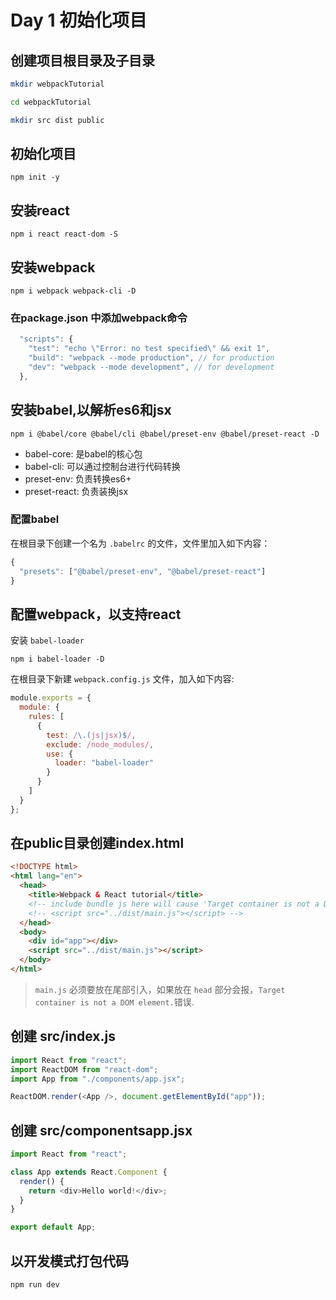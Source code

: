 # Day 1 初始化项目
## 创建项目根目录及子目录
```Bash
mkdir webpackTutorial

cd webpackTutorial

mkdir src dist public
```
## 初始化项目
`npm init -y`

## 安装react
`npm i react react-dom -S`

## 安装webpack
`npm i webpack webpack-cli -D`

### 在package.json 中添加webpack命令
```javascript
  "scripts": {
    "test": "echo \"Error: no test specified\" && exit 1",
    "build": "webpack --mode production", // for production
    "dev": "webpack --mode development", // for development
  },
```
## 安装babel,以解析es6和jsx
`npm i @babel/core @babel/cli @babel/preset-env @babel/preset-react -D`

* babel-core: 是babel的核心包
* babel-cli: 可以通过控制台进行代码转换
* preset-env: 负责转换es6+
* preset-react: 负责装换jsx


### 配置babel
在根目录下创建一个名为 `.babelrc` 的文件，文件里加入如下内容：
```javascript
{
  "presets": ["@babel/preset-env", "@babel/preset-react"]
}
```

## 配置webpack，以支持react
安装 `babel-loader`

`npm i babel-loader -D`

在根目录下新建 `webpack.config.js` 文件，加入如下内容:
```javascript
module.exports = {
  module: {
    rules: [
      {
        test: /\.(js|jsx)$/,
        exclude: /node_modules/,
        use: {
          loader: "babel-loader"
        }
      }
    ]
  }
};
```
## 在public目录创建index.html
```html
<!DOCTYPE html>
<html lang="en">
  <head>
    <title>Webpack & React tutorial</title>
    <!-- include bundle js here will cause 'Target container is not a DOM element.' -->
    <!-- <script src="../dist/main.js"></script> -->
  </head>
  <body>
    <div id="app"></div>
    <script src="../dist/main.js"></script>
  </body>
</html>

```
>`main.js` 必须要放在尾部引入，如果放在 `head` 部分会报，`Target container is not a DOM element.`错误.

## 创建 src/index.js

```javascript
import React from "react";
import ReactDOM from "react-dom";
import App from "./components/app.jsx";

ReactDOM.render(<App />, document.getElementById("app"));
```

## 创建 src/componentsapp.jsx
```javascript
import React from "react";

class App extends React.Component {
  render() {
    return <div>Hello world!</div>;
  }
}

export default App;
```

## 以开发模式打包代码
`npm run dev`

